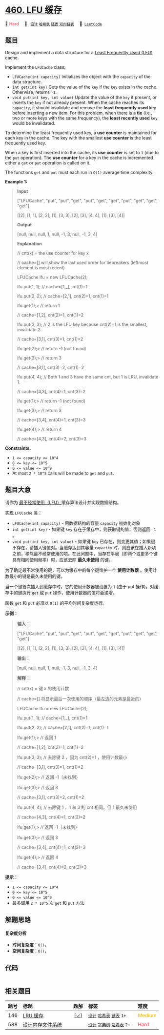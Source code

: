 # [460. LFU 缓存](https://leetcode.com/problems/lfu-cache)

🔴 <font color=#ff334b>Hard</font>&emsp; 🔖&ensp; [`设计`](/leetcode-js/outline/tag/design.md) [`哈希表`](/leetcode-js/outline/tag/hash-table.md) [`链表`](/leetcode-js/outline/tag/linked-list.md) [`双向链表`](/leetcode-js/outline/tag/doubly-linked-list.md)&emsp; 🔗&ensp;[`LeetCode`](https://leetcode.com/problems/lfu-cache)

## 题目

Design and implement a data structure for a [Least Frequently Used
(LFU)](https://en.wikipedia.org/wiki/Least_frequently_used) cache.

Implement the `LFUCache` class:

  * `LFUCache(int capacity)` Initializes the object with the `capacity` of the data structure.
  * `int get(int key)` Gets the value of the `key` if the `key` exists in the cache. Otherwise, returns `-1`.
  * `void put(int key, int value)` Update the value of the `key` if present, or inserts the `key` if not already present. When the cache reaches its `capacity`, it should invalidate and remove the **least frequently used** key before inserting a new item. For this problem, when there is a **tie** (i.e., two or more keys with the same frequency), the **least recently used** `key` would be invalidated.

To determine the least frequently used key, a **use counter** is maintained
for each key in the cache. The key with the smallest **use counter** is the
least frequently used key.

When a key is first inserted into the cache, its **use counter** is set to `1`
(due to the `put` operation). The **use counter** for a key in the cache is
incremented either a `get` or `put` operation is called on it.

The functions `get` and `put` must each run in `O(1)` average time complexity.



**Example 1:**

> 
> 
> 
> 
> 
> **Input**
> 
> ["LFUCache", "put", "put", "get", "put", "get", "get", "put", "get", "get", "get"]
> 
> [[2], [1, 1], [2, 2], [1], [3, 3], [2], [3], [4, 4], [1], [3], [4]]
> 
> **Output**
> 
> [null, null, null, 1, null, -1, 3, null, -1, 3, 4]
> 
> 
> 
> **Explanation**
> 
> // cnt(x) = the use counter for key x
> 
> // cache=[] will show the last used order for tiebreakers (leftmost element is  most recent)
> 
> LFUCache lfu = new LFUCache(2);
> 
> lfu.put(1, 1);   // cache=[1,_], cnt(1)=1
> 
> lfu.put(2, 2);   // cache=[2,1], cnt(2)=1, cnt(1)=1
> 
> lfu.get(1);> 
>   // return 1
> 
> > 
> > 
> > 
> > 
>  // cache=[1,2], cnt(2)=1, cnt(1)=2
> 
> lfu.put(3, 3);   // 2 is the LFU key because cnt(2)=1 is the smallest, invalidate 2.
> 
> > 
> > 
> > 
> > 
>  // cache=[3,1], cnt(3)=1, cnt(1)=2
> 
> lfu.get(2);> 
>   // return -1 (not found)
> 
> lfu.get(3);> 
>   // return 3
> 
> > 
> > 
> > 
> > 
>  // cache=[3,1], cnt(3)=2, cnt(1)=2
> 
> lfu.put(4, 4);   // Both 1 and 3 have the same cnt, but 1 is LRU, invalidate 1.
> 
> > 
> > 
> > 
> > 
>  // cache=[4,3], cnt(4)=1, cnt(3)=2
> 
> lfu.get(1);> 
>   // return -1 (not found)
> 
> lfu.get(3);> 
>   // return 3
> 
> > 
> > 
> > 
> > 
>  // cache=[3,4], cnt(4)=1, cnt(3)=3
> 
> lfu.get(4);> 
>   // return 4
> 
> > 
> > 
> > 
> > 
>  // cache=[4,3], cnt(4)=2, cnt(3)=3

**Constraints:**

  * `1 <= capacity <= 10^4`
  * `0 <= key <= 10^5`
  * `0 <= value <= 10^9`
  * At most `2 * 10^5` calls will be made to `get` and `put`.






## 题目大意

请你为
[最不经常使用（LFU）](https://baike.baidu.com/item/%E7%BC%93%E5%AD%98%E7%AE%97%E6%B3%95)缓存算法设计并实现数据结构。

实现 `LFUCache` 类：

  * `LFUCache(int capacity)` \- 用数据结构的容量 `capacity` 初始化对象
  * `int get(int key)` \- 如果键 `key` 存在于缓存中，则获取键的值，否则返回 `-1` 。
  * `void put(int key, int value)` \- 如果键 `key` 已存在，则变更其值；如果键不存在，请插入键值对。当缓存达到其容量 `capacity` 时，则应该在插入新项之前，移除最不经常使用的项。在此问题中，当存在平局（即两个或更多个键具有相同使用频率）时，应该去除 **最久未使用** 的键。

为了确定最不常使用的键，可以为缓存中的每个键维护一个 **使用计数器** 。使用计数最小的键是最久未使用的键。

当一个键首次插入到缓存中时，它的使用计数器被设置为 `1` (由于 put 操作)。对缓存中的键执行 `get` 或 `put`
操作，使用计数器的值将会递增。

函数 `get` 和 `put` 必须以 `O(1)` 的平均时间复杂度运行。



**示例：**

> 
> 
> 
> 
> 
> **输入：**
> 
> ["LFUCache", "put", "put", "get", "put", "get", "get", "put", "get", "get", "get"]
> 
> [[2], [1, 1], [2, 2], [1], [3, 3], [2], [3], [4, 4], [1], [3], [4]]
> 
> **输出：**
> 
> [null, null, null, 1, null, -1, 3, null, -1, 3, 4]
> 
> 
> 
> **解释：**
> 
> // cnt(x) = 键 x 的使用计数
> 
> // cache=[] 将显示最后一次使用的顺序（最左边的元素是最近的）
> 
> LFUCache lfu = new LFUCache(2);
> 
> lfu.put(1, 1);   // cache=[1,_], cnt(1)=1
> 
> lfu.put(2, 2);   // cache=[2,1], cnt(2)=1, cnt(1)=1
> 
> lfu.get(1);> 
>   // 返回 1
> 
> > 
> > 
> > 
> > 
>  // cache=[1,2], cnt(2)=1, cnt(1)=2
> 
> lfu.put(3, 3);   // 去除键 2 ，因为 cnt(2)=1 ，使用计数最小
> 
> > 
> > 
> > 
> > 
>  // cache=[3,1], cnt(3)=1, cnt(1)=2
> 
> lfu.get(2);> 
>   // 返回 -1（未找到）
> 
> lfu.get(3);> 
>   // 返回 3
> 
> > 
> > 
> > 
> > 
>  // cache=[3,1], cnt(3)=2, cnt(1)=2
> 
> lfu.put(4, 4);   // 去除键 1 ，1 和 3 的 cnt 相同，但 1 最久未使用
> 
> > 
> > 
> > 
> > 
>  // cache=[4,3], cnt(4)=1, cnt(3)=2
> 
> lfu.get(1);> 
>   // 返回 -1（未找到）
> 
> lfu.get(3);> 
>   // 返回 3
> 
> > 
> > 
> > 
> > 
>  // cache=[3,4], cnt(4)=1, cnt(3)=3
> 
> lfu.get(4);> 
>   // 返回 4
> 
> > 
> > 
> > 
> > 
>  // cache=[3,4], cnt(4)=2, cnt(3)=3



**提示：**

  * `1 <= capacity <= 10^4`
  * `0 <= key <= 10^5`
  * `0 <= value <= 10^9`
  * 最多调用 `2 * 10^5` 次 `get` 和 `put` 方法


## 解题思路

#### 复杂度分析

- **时间复杂度**：`O()`，
- **空间复杂度**：`O()`，

## 代码

```javascript

```

## 相关题目

<!-- prettier-ignore -->
| 题号 | 标题 | 题解 | 标签 | 难度 |
| :------: | :------ | :------: | :------ | :------ |
| 146 | [LRU 缓存](https://leetcode.com/problems/lru-cache) | [[✓]](/leetcode-js/problem/0146.md) |  [`设计`](/leetcode-js/outline/tag/design.md) [`哈希表`](/leetcode-js/outline/tag/hash-table.md) [`链表`](/leetcode-js/outline/tag/linked-list.md) `1+` | <font color=#ffb800>Medium</font> |
| 588 | [设计内存文件系统](https://leetcode.com/problems/design-in-memory-file-system) |  |  [`设计`](/leetcode-js/outline/tag/design.md) [`字典树`](/leetcode-js/outline/tag/trie.md) [`哈希表`](/leetcode-js/outline/tag/hash-table.md) `2+` | <font color=#ff334b>Hard</font> |

<style>
.blue {
    background-color: #096dd9;
    padding: 0.25rem 0.5rem;
    margin: 0;
    font-size: 0.85em;
    border-radius: 3px;
    color: white;
    font-weight: 500;
}
table th:first-of-type { width: 10%; }
table th:nth-of-type(2) { width: 35%; }
table th:nth-of-type(3) { width: 10%; }
table th:nth-of-type(4) { width: 35%; }
table th:nth-of-type(5) { width: 10%; }
</style>
